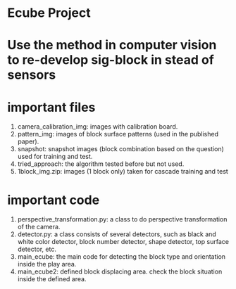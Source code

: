 # Ecube Project
# Use the method in computer vision to re-develop sig-block in stead of sensors

# important files
1. camera_calibration_img: images with calibration board.
2. pattern_img: images of block surface patterns (used in the published paper).
3. snapshot: snapshot images (block combination based on the question) used for training and test.
4. tried_approach: the algorithm tested before but not used. 
5. 1block_img.zip: images (1 block only) taken for cascade training and test

# important code
1. perspective_transformation.py: a class to do perspective transformation of the camera.
2. detector.py: a class consists of several detectors, such as black and white color detector, block number detector, shape detector, top surface detector, etc. 
3. main_ecube: the main code for detecting the block type and orientation inside the play area.
4. main_ecube2: defined block displacing area. check the block situation inside the defined area.



